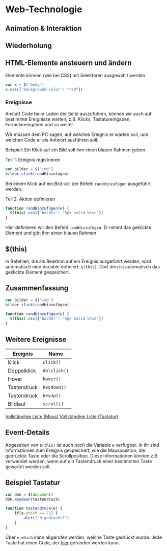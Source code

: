 # Web-Technologie

## Animation & Interaktion



## Wiederholung



## HTML-Elemente ansteuern und ändern

Elemente können (wie bei CSS) mit Selektoren ausgewählt werden

```js
var x = $('body')
x.css({'background-color': "red"})
```



### Ereignisse

Anstatt Code beim Laden der Seite auszuführen, können wir auch auf bestimmte Ereignisse warten, z.B. Klicks, Tastatureingaben, Formulareingaben und so weiter.

Wir müssen dem PC sagen, auf welches Ereignis er warten soll, und welchen Code er als Antwort ausführen soll.



Beispiel: Ein Klick auf ein Bild soll ihm einen blauen Rahmen geben.



Teil 1: Ereignis registrieren

```js
var bilder = $('img')
bilder.click(randHinzufügen)
```

Bei einem Klick auf ein Bild soll der Befehl `randHinzufügen` ausgeführt werden.



Teil 2: Aktion definieren

```js
function randHinzufügen(e) {
  $(this).css({'border': '5px solid blue'})
}
```

Hier definieren wir den Befehl `randHinzufügen`. Er nimmt das geklickte Element und gibt ihm einen blauen Rahmen.



## $(this)

In Befehlen, die als Reaktion auf ein Ereignis ausgeführt werden, wird automatisch eine Variable definiert: `$(this)`. Dort drin ist automatisch das geklickte Element gespeichert.



## Zusammenfassung

```js
var bilder = $("img")
bilder.click(randHinzufügen)

function randHinzufügen(e) {
  $(this).css({'border': '5px solid blue'})
}
```



## Weitere Ereignisse

| Ereignis               | Name |
| ---------------------- |------|
| Klick                  | `click()` |
| Doppelklick            | `dblclick()` |
| Hover                  | `hover()` |
| Tastendruck            | `keydown()` |
| Tastendruck            | `keyup()` |
| Bildlauf               | `scroll()` |

[Vollständige Liste (Maus)](https://api.jquery.com/category/events/mouse-events/)
[Vollständige Liste (Tastatur)](https://api.jquery.com/category/events/keyboard-events/)



## Event-Details

Abgesehen von `$(this)` ist auch noch die Variable `e` verfügbar. In ihr sind Informationen zum Ereignis gespeichert, wie die Mausposition, die gedrückte Taste oder die Scrollposition. Diese Informationen können z.B. verwendet werden, wenn auf ein Tastendruck einer bestimmten Taste gewartet werden soll.



## Beispiel Tastatur

```js
var dok = $(document)
dok.keydown(tastendruck)

function tastendruck(e) {
    if(e.which == 72) {
        alert("H gedrückt!")
    }
}
```

Über `e.which` kann abgerufen werden, welche Taste gedrückt wurde. Jede Taste hat einen Code, der [hier](http://keycode.info/) gefunden werden kann.
